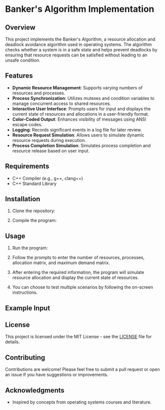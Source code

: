 # Banker's Algorithm Implementation

## Overview
This project implements the Banker's Algorithm, a resource allocation and deadlock avoidance algorithm used in operating systems. The algorithm checks whether a system is in a safe state and helps prevent deadlocks by ensuring that resource requests can be satisfied without leading to an unsafe condition.

## Features
- **Dynamic Resource Management**: Supports varying numbers of resources and processes.
- **Process Synchronization**: Utilizes mutexes and condition variables to manage concurrent access to shared resources.
- **Interactive User Interface**: Prompts users for input and displays the current state of resources and allocations in a user-friendly format.
- **Color-Coded Output**: Enhances visibility of messages using ANSI escape codes.
- **Logging**: Records significant events in a log file for later review.
- **Resource Request Simulation**: Allows users to simulate dynamic resource requests during execution.
- **Process Completion Simulation**: Simulates process completion and resource release based on user input.

## Requirements
- C++ Compiler (e.g., g++, clang++)
- C++ Standard Library

## Installation
1. Clone the repository:

2. Compile the program:

## Usage
1. Run the program:

2. Follow the prompts to enter the number of resources, processes, allocation matrix, and maximum demand matrix.

3. After entering the required information, the program will simulate resource allocation and display the current state of resources.

4. You can choose to test multiple scenarios by following the on-screen instructions.

## Example Input

## License
This project is licensed under the MIT License - see the [LICENSE](LICENSE) file for details.

## Contributing
Contributions are welcome! Please feel free to submit a pull request or open an issue if you have suggestions or improvements.

## Acknowledgments
- Inspired by concepts from operating systems courses and literature.
